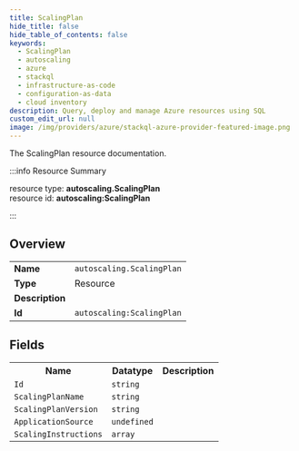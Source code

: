 ```yaml
---
title: ScalingPlan
hide_title: false
hide_table_of_contents: false
keywords:
  - ScalingPlan
  - autoscaling
  - azure
  - stackql
  - infrastructure-as-code
  - configuration-as-data
  - cloud inventory
description: Query, deploy and manage Azure resources using SQL
custom_edit_url: null
image: /img/providers/azure/stackql-azure-provider-featured-image.png
---
```

The ScalingPlan resource documentation.

:::info Resource Summary

<div class="row">
<div class="providerDocColumn">
<span>resource type:&nbsp;<b>autoscaling.ScalingPlan</b></span><br />
<span>resource id:&nbsp;<b>autoscaling:ScalingPlan</b></span><br />
</div>
</div>

:::

## Overview
<table><tbody>
<tr><td><b>Name</b></td><td><code>autoscaling.ScalingPlan</code></td></tr>
<tr><td><b>Type</b></td><td>Resource</td></tr>
<tr><td><b>Description</b></td><td></td></tr>
<tr><td><b>Id</b></td><td><code>autoscaling:ScalingPlan</code></td></tr>
</tbody></table>

## Fields
<table><tbody>
<tr><th>Name</th><th>Datatype</th><th>Description</th></tr>
<tr><td><code>Id</code></td><td><code>string</code></td><td></td></tr><tr><td><code>ScalingPlanName</code></td><td><code>string</code></td><td></td></tr><tr><td><code>ScalingPlanVersion</code></td><td><code>string</code></td><td></td></tr><tr><td><code>ApplicationSource</code></td><td><code>undefined</code></td><td></td></tr><tr><td><code>ScalingInstructions</code></td><td><code>array</code></td><td></td></tr>
</tbody></table>